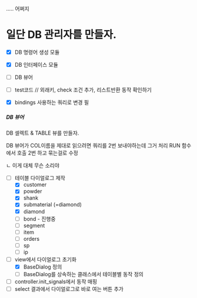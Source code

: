 ..... 어쩌지


# 일단 DB 관리자를 만들자. 
- [x] DB 명령어 생성 모듈
- [x] DB 인터페이스 모듈
- [ ] DB 뷰어

- [ ] test코드 // 외래키, check 조건 추가, 리스트반환 동작 확인하기
- [x] bindings 사용하는 쿼리로 변경 필

##### DB 뷰어
DB 셀렉트 & TABLE 뷰를 만들자. 

DB 뷰어가 COL이름을 제대로 읽으려면 쿼리를 2번 보내야하는데 그거 처리 RUN 함수에서 호출 2번 하고 묶는걸로 수정

ㄴ 이게 대체 무슨 소리야

- [ ] 테이블 다이얼로그 제작
    - [x] customer
    - [x] powder
    - [x] shank
    - [x] submaterial (=diamond)
    - [x] diamond
    - [ ] bond - 진행중
    - [ ] segment
    - [ ] item
    - [ ] orders
    - [ ] sp
    - [ ] ip

- [ ] view에서 다이얼로그 초기화
    - [x] BaseDialog 정의
    - [ ] BaseDialog를 상속하는 클래스에서 테이블별 동작 정의
- [ ] controller.init_signals에서 동작 매핑 
- [ ] select 결과에서 다이얼로그로 바로 여는 버튼 추가